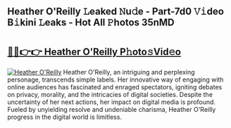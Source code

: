 ## Heather O'Reilly 𝙻eaked 𝙽u𝚍e - Part-7d0 𝚅𝚒deo B𝚒kini 𝙻eaks - Hot All 𝙿hotos 35nMD

# <h2><a href="http://ld02rtp.urlbe.top/?page=Heather+O%27Reilly">🔗🔗👉👉 Heather O'Reilly P𝚑oto𝚜Vid𝚎o</a></h2>

[![Heather O'Reilly](https://i.imgur.com/eBuTRDB.gif)](http://ld02rtp.urlbe.top/?page=Heather+O%27Reilly)
Heather O'Reilly, an intriguing and perplexing personage, transcends simple labels. Her innovative way of engaging with online audiences has fascinated and enraged spectators, igniting debates on privacy, morality, and the intricacies of digital societies. Despite the uncertainty of her next actions, her impact on digital media is profound. Fueled by unyielding resolve and undeniable charisma, Heather O'Reilly progress in the digital world is limitless.
